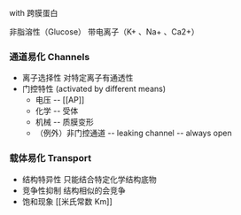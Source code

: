 with 跨膜蛋白


非脂溶性（Glucose）
带电离子（K+ 、Na+ 、Ca2+）


### 通道易化 Channels

- 离子选择性
	对特定离子有通透性
- 门控特性 (activated by different means)
	- 电压 -- [[AP]]
	- 化学 -- 受体
	- 机械 -- 质膜变形
	- （例外）非门控通道 -- leaking channel -- always open

### 载体易化 Transport

- 结构特异性
	只能结合特定化学结构底物
- 竞争性抑制
	结构相似的会竞争
- 饱和现象
	[[米氏常数 Km]]